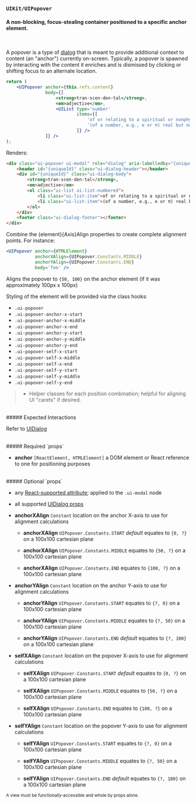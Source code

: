 ### `UIKit/UIPopover`
#### A non-blocking, focus-stealing container positioned to a specific anchor element.
<br />

A popover is a type of [dialog](../UIDialog/README.md) that is meant to provide additional context to content (an "anchor") currently on-screen. Typically, a popover is spawned by interacting with the content it enriches and is dismissed by clicking or shifting focus to an alternate location.

```jsx
return (
    <UIPopover anchor={this.refs.content}
               body={[
                   <strong>tran·scen·den·tal</strong>,
                   <em>adjective</em>,
                   <UIList type='number'
                           items={[
                               'of or relating to a spiritual or nonphysical realm.',
                               '(of a number, e.g., e or π) real but not a root of an algebraic equation with rational roots.'
                           ]} />
               ]} />
);
```

Renders:

```html
<div class="ui-popover ui-modal" role="dialog" aria-labelledby="{uniqueId}" aria-describedby="{uniqueId}" tabindex="0" style="top: {anchorYPos}px; left: {anchorXPos}px;">
    <header id="{uniqueId}" class="ui-dialog-header"></header>
    <div id="{uniqueId}" class="ui-dialog-body">
        <strong>tran·scen·den·tal</strong>,
        <em>adjective</em>
        <ol class="ui-list ui-list-numbered">
            <li class="ui-list-item">of or relating to a spiritual or nonphysical realm.</li>
            <li class="ui-list-item">(of a number, e.g., e or π) real but not a root of an algebraic equation with rational roots.</li>
        </ol>
    </div>
    <footer class="ui-dialog-footer"></footer>
</div>
```

Combine the {element}{Axis}Align properties to create complete alignment points. For instance:

```jsx
<UIPopover anchor={HTMLElement}
           anchorXAlign={UIPopover.Constants.MIDDLE}
           anchorYAlign={UIPopover.Constants.END}
           body='foo' />
```

Aligns the popover to `{50, 100}` on the anchor element (if it was approximately 100px x 100px)

Styling of the element will be provided via the class hooks:

- `.ui-popover`
- `.ui-popover-anchor-x-start`
- `.ui-popover-anchor-x-middle`
- `.ui-popover-anchor-x-end`
- `.ui-popover-anchor-y-start`
- `.ui-popover-anchor-y-middle`
- `.ui-popover-anchor-y-end`
- `.ui-popover-self-x-start`
- `.ui-popover-self-x-middle`
- `.ui-popover-self-x-end`
- `.ui-popover-self-y-start`
- `.ui-popover-self-y-middle`
- `.ui-popover-self-y-end`

> * Helper classes for each position combination; helpful for aligning UI "carets" if desired.

<br />
##### Expected Interactions

Refer to [UIDialog](../UIDialog/spec.md)

<br />
##### Required `props`

- **anchor** `[ReactElement, HTMLElement]`
  a DOM element or React reference to one for positioning purposes

<br />
##### Optional `props`

- any [React-supported attribute](https://facebook.github.io/react/docs/tags-and-attributes.html#html-attributes); applied to the `.ui-modal` node

- all supported [UIDialog props](../UIDialog/spec.md)

- **anchorXAlign** `Constant`
  location on the anchor X-axis to use for alignment calculations
    - **anchorXAlign** `UIPopover.Constants.START` *default*
      equates to `{0, ?}` on a 100x100 cartesian plane

    - **anchorXAlign** `UIPopover.Constants.MIDDLE`
      equates to `{50, ?}` on a 100x100 cartesian plane

    - **anchorXAlign** `UIPopover.Constants.END`
      equates to `{100, ?}` on a 100x100 cartesian plane

- **anchorYAlign** `Constant`
  location on the anchor Y-axis to use for alignment calculations
    - **anchorYAlign** `UIPopover.Constants.START`
      equates to `{?, 0}` on a 100x100 cartesian plane

    - **anchorYAlign** `UIPopover.Constants.MIDDLE`
      equates to `{?, 50}` on a 100x100 cartesian plane

    - **anchorYAlign** `UIPopover.Constants.END` *default*
      equates to `{?, 100}` on a 100x100 cartesian plane

- **selfXAlign** `Constant`
  location on the popover X-axis to use for alignment calculations
    - **selfXAlign** `UIPopover.Constants.START` *default*
      equates to `{0, ?}` on a 100x100 cartesian plane

    - **selfXAlign** `UIPopover.Constants.MIDDLE`
      equates to `{50, ?}` on a 100x100 cartesian plane

    - **selfXAlign** `UIPopover.Constants.END`
      equates to `{100, ?}` on a 100x100 cartesian plane

- **selfYAlign** `Constant`
  location on the popover Y-axis to use for alignment calculations
    - **selfYAlign** `UIPopover.Constants.START`
      equates to `{?, 0}` on a 100x100 cartesian plane

    - **selfYAlign** `UIPopover.Constants.MIDDLE`
      equates to `{?, 50}` on a 100x100 cartesian plane

    - **selfYAlign** `UIPopover.Constants.END` *default*
      equates to `{?, 100}` on a 100x100 cartesian plane


<sub>A view must be functionally-accessible and whole by props alone.</sub>
